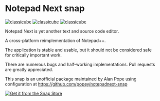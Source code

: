 # Notepad Next snap

[![classicube](https://github.com/popey/notepadnext-snap/actions/workflows/test-snap-can-build.yml/badge.svg)](https://github.com/popey/notepadnext-snap/actions)
[![classicube](https://snapcraft.io/notepadnext/badge.svg)](https://snapcraft.io/notepadnext)
[![classicube](https://snapcraft.io/notepadnext/trending.svg?name=0)](https://snapcraft.io/notepadnext)

Notepad Next is yet another text and source code editor.

A cross-platform reimplementation of Notepad++.

The application is stable and usable, but it should not be considered safe for critically important work.

There are numerous bugs and half-working implementations. Pull requests are greatly appreciated.

This snap is an unofficial package maintained by Alan Pope using configuration at https://github.com/popey/notepadnext-snap

[![Get it from the Snap Store](https://snapcraft.io/static/images/badges/en/snap-store-black.svg)](https://snapcraft.io/notepadnext)
